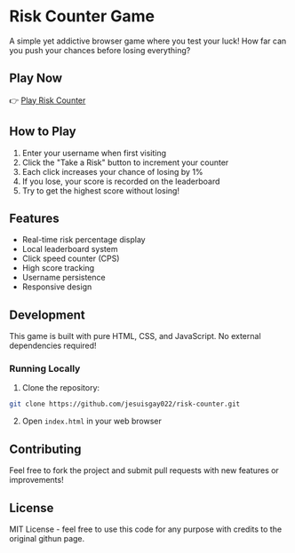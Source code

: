 # Risk Counter Game

A simple yet addictive browser game where you test your luck! How far can you push your chances before losing everything?

## Play Now

👉 [Play Risk Counter](https://jesuisgay022.github.io/risk-counter/)

## How to Play

1. Enter your username when first visiting
2. Click the "Take a Risk" button to increment your counter
3. Each click increases your chance of losing by 1%
4. If you lose, your score is recorded on the leaderboard
5. Try to get the highest score without losing!

## Features

- Real-time risk percentage display
- Local leaderboard system
- Click speed counter (CPS)
- High score tracking
- Username persistence
- Responsive design

## Development

This game is built with pure HTML, CSS, and JavaScript. No external dependencies required!

### Running Locally

1. Clone the repository:
```bash
git clone https://github.com/jesuisgay022/risk-counter.git
```

2. Open `index.html` in your web browser

## Contributing

Feel free to fork the project and submit pull requests with new features or improvements!

## License

MIT License - feel free to use this code for any purpose with credits to the original githun page.
